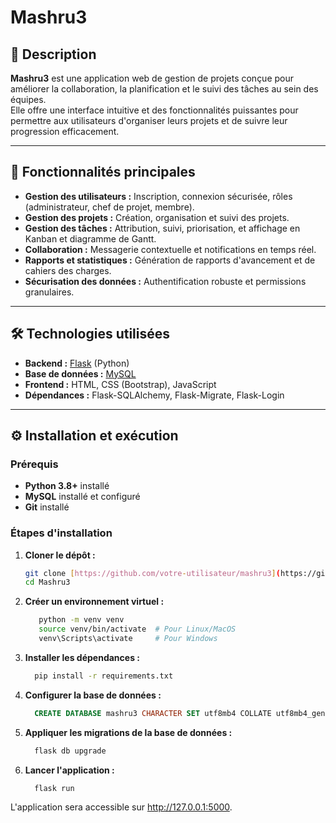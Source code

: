 # Mashru3

## 🌟 Description

**Mashru3** est une application web de gestion de projets conçue pour améliorer la collaboration, la planification et le suivi des tâches au sein des équipes.  
Elle offre une interface intuitive et des fonctionnalités puissantes pour permettre aux utilisateurs d'organiser leurs projets et de suivre leur progression efficacement.

---

## 🚀 Fonctionnalités principales

- **Gestion des utilisateurs :** Inscription, connexion sécurisée, rôles (administrateur, chef de projet, membre).
- **Gestion des projets :** Création, organisation et suivi des projets.
- **Gestion des tâches :** Attribution, suivi, priorisation, et affichage en Kanban et diagramme de Gantt.
- **Collaboration :** Messagerie contextuelle et notifications en temps réel.
- **Rapports et statistiques :** Génération de rapports d'avancement et de cahiers des charges.
- **Sécurisation des données :** Authentification robuste et permissions granulaires.

---

## 🛠️ Technologies utilisées

- **Backend :** [Flask](https://flask.palletsprojects.com/) (Python)
- **Base de données :** [MySQL](https://www.mysql.com/)
- **Frontend :** HTML, CSS (Bootstrap), JavaScript
- **Dépendances :** Flask-SQLAlchemy, Flask-Migrate, Flask-Login

---

## ⚙️ Installation et exécution

### Prérequis

- **Python 3.8+** installé
- **MySQL** installé et configuré
- **Git** installé

### Étapes d'installation

1. **Cloner le dépôt :**
   ```bash
   git clone [https://github.com/votre-utilisateur/mashru3](https://github.com/haki24gamer/Mashru3).git
   cd Mashru3

2. **Créer un environnement virtuel :**
   ```bash
      python -m venv venv
      source venv/bin/activate  # Pour Linux/MacOS
      venv\Scripts\activate     # Pour Windows

3. **Installer les dépendances :**
   ```bash
     pip install -r requirements.txt

4. **Configurer la base de données :**
   ```sql
     CREATE DATABASE mashru3 CHARACTER SET utf8mb4 COLLATE utf8mb4_general_ci;


5. **Appliquer les migrations de la base de données :**
   ```bash
     flask db upgrade

6. **Lancer l'application :**
   ```bash
     flask run
  L'application sera accessible sur http://127.0.0.1:5000.
